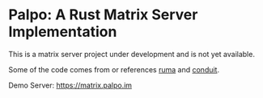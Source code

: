 # Palpo: A Rust Matrix Server Implementation

This is a matrix server project under development and is not yet available.

Some of the code comes from or references [ruma](https://github.com/ruma/ruma) and [conduit](https://gitlab.com/famedly/conduit).

Demo Server: https://matrix.palpo.im